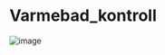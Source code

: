# Varmebad_kontroll
![image](https://github.com/user-attachments/assets/b3907a9c-54cf-49fc-8a5b-8aa18f6ba67f)
